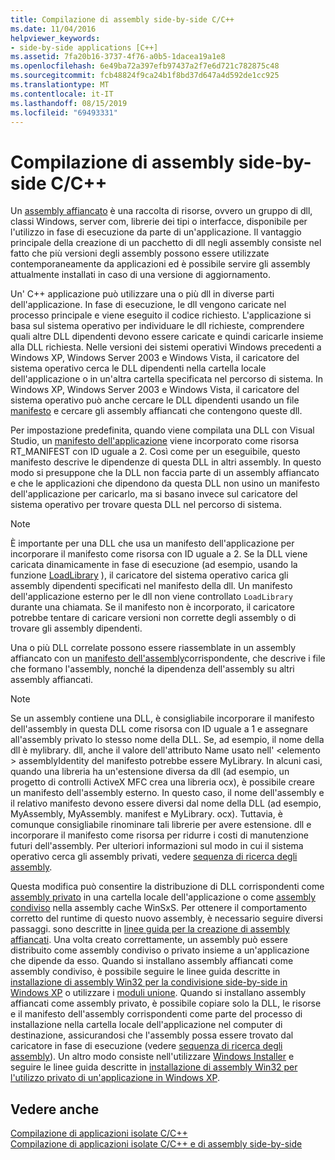 ```yaml
---
title: Compilazione di assembly side-by-side C/C++
ms.date: 11/04/2016
helpviewer_keywords:
- side-by-side applications [C++]
ms.assetid: 7fa20b16-3737-4f76-a0b5-1dacea19a1e8
ms.openlocfilehash: 6e49ba72a397efb97437a2f7e6d721c782875c48
ms.sourcegitcommit: fcb48824f9ca24b1f8bd37d647a4d592de1cc925
ms.translationtype: MT
ms.contentlocale: it-IT
ms.lasthandoff: 08/15/2019
ms.locfileid: "69493331"
---
```

# <a name="building-cc-side-by-side-assemblies"></a>Compilazione di assembly side-by-side C/C++

Un [assembly affiancato](/windows/win32/SbsCs/about-side-by-side-assemblies-) è una raccolta di risorse, ovvero un gruppo di dll, classi Windows, server com, librerie dei tipi o interfacce, disponibile per l'utilizzo in fase di esecuzione da parte di un'applicazione. Il vantaggio principale della creazione di un pacchetto di dll negli assembly consiste nel fatto che più versioni degli assembly possono essere utilizzate contemporaneamente da applicazioni ed è possibile servire gli assembly attualmente installati in caso di una versione di aggiornamento.

Un' C++ applicazione può utilizzare una o più dll in diverse parti dell'applicazione. In fase di esecuzione, le dll vengono caricate nel processo principale e viene eseguito il codice richiesto. L'applicazione si basa sul sistema operativo per individuare le dll richieste, comprendere quali altre DLL dipendenti devono essere caricate e quindi caricarle insieme alla DLL richiesta. Nelle versioni dei sistemi operativi Windows precedenti a Windows XP, Windows Server 2003 e Windows Vista, il caricatore del sistema operativo cerca le DLL dipendenti nella cartella locale dell'applicazione o in un'altra cartella specificata nel percorso di sistema. In Windows XP, Windows Server 2003 e Windows Vista, il caricatore del sistema operativo può anche cercare le DLL dipendenti usando un file [manifesto](/windows/win32/sbscs/manifests) e cercare gli assembly affiancati che contengono queste dll.

Per impostazione predefinita, quando viene compilata una DLL con Visual Studio, un [manifesto dell'applicazione](/windows/win32/SbsCs/application-manifests) viene incorporato come risorsa RT_MANIFEST con ID uguale a 2. Così come per un eseguibile, questo manifesto descrive le dipendenze di questa DLL in altri assembly. In questo modo si presuppone che la DLL non faccia parte di un assembly affiancato e che le applicazioni che dipendono da questa DLL non usino un manifesto dell'applicazione per caricarlo, ma si basano invece sul caricatore del sistema operativo per trovare questa DLL nel percorso di sistema.

> [!NOTE]
> È importante per una DLL che usa un manifesto dell'applicazione per incorporare il manifesto come risorsa con ID uguale a 2. Se la DLL viene caricata dinamicamente in fase di esecuzione (ad esempio, usando la funzione [LoadLibrary](/windows/win32/api/libloaderapi/nf-libloaderapi-loadlibraryw) ), il caricatore del sistema operativo carica gli assembly dipendenti specificati nel manifesto della dll. Un manifesto dell'applicazione esterno per le dll non viene controllato `LoadLibrary` durante una chiamata. Se il manifesto non è incorporato, il caricatore potrebbe tentare di caricare versioni non corrette degli assembly o di trovare gli assembly dipendenti.

Una o più DLL correlate possono essere riassemblate in un assembly affiancato con un [manifesto dell'assembly](/windows/win32/SbsCs/assembly-manifests)corrispondente, che descrive i file che formano l'assembly, nonché la dipendenza dell'assembly su altri assembly affiancati.

> [!NOTE]
> Se un assembly contiene una DLL, è consigliabile incorporare il manifesto dell'assembly in questa DLL come risorsa con ID uguale a 1 e assegnare all'assembly privato lo stesso nome della DLL. Se, ad esempio, il nome della dll è mylibrary. dll, anche il valore dell'attributo Name usato nell' \<elemento > assemblyIdentity del manifesto potrebbe essere MyLibrary. In alcuni casi, quando una libreria ha un'estensione diversa da dll (ad esempio, un progetto di controlli ActiveX MFC crea una libreria ocx), è possibile creare un manifesto dell'assembly esterno. In questo caso, il nome dell'assembly e il relativo manifesto devono essere diversi dal nome della DLL (ad esempio, MyAssembly, MyAssembly. manifest e MyLibrary. ocx). Tuttavia, è comunque consigliabile rinominare tali librerie per avere estensione. dll e incorporare il manifesto come risorsa per ridurre i costi di manutenzione futuri dell'assembly. Per ulteriori informazioni sul modo in cui il sistema operativo cerca gli assembly privati, vedere [sequenza di ricerca degli assembly](/windows/win32/SbsCs/assembly-searching-sequence).

Questa modifica può consentire la distribuzione di DLL corrispondenti come [assembly privato](/windows/win32/Msi/private-assemblies) in una cartella locale dell'applicazione o come [assembly condiviso](/windows/win32/Msi/shared-assemblies) nella assembly cache WinSxS. Per ottenere il comportamento corretto del runtime di questo nuovo assembly, è necessario seguire diversi passaggi. sono descritte in [linee guida per la creazione di assembly affiancati](/windows/win32/SbsCs/guidelines-for-creating-side-by-side-assemblies). Una volta creato correttamente, un assembly può essere distribuito come assembly condiviso o privato insieme a un'applicazione che dipende da esso. Quando si installano assembly affiancati come assembly condiviso, è possibile seguire le linee guida descritte in [installazione di assembly Win32 per la condivisione side-by-side in Windows XP](/windows/win32/Msi/installing-win32-assemblies-for-side-by-side-sharing-on-windows-xp) o utilizzare i [moduli unione](/windows/win32/msi/merge-modules). Quando si installano assembly affiancati come assembly privato, è possibile copiare solo la DLL, le risorse e il manifesto dell'assembly corrispondenti come parte del processo di installazione nella cartella locale dell'applicazione nel computer di destinazione, assicurandosi che l'assembly possa essere trovato dal caricatore in fase di esecuzione (vedere [sequenza di ricerca degli assembly](/windows/win32/SbsCs/assembly-searching-sequence)). Un altro modo consiste nell'utilizzare [Windows Installer](/windows/win32/Msi/windows-installer-portal) e seguire le linee guida descritte in [installazione di assembly Win32 per l'utilizzo privato di un'applicazione in Windows XP](/windows/win32/Msi/installing-win32-assemblies-for-the-private-use-of-an-application-on-windows-xp).

## <a name="see-also"></a>Vedere anche

[Compilazione di applicazioni isolate C/C++](building-c-cpp-isolated-applications.md)<br/>
[Compilazione di applicazioni isolate C/C++ e di assembly side-by-side](building-c-cpp-isolated-applications-and-side-by-side-assemblies.md)
